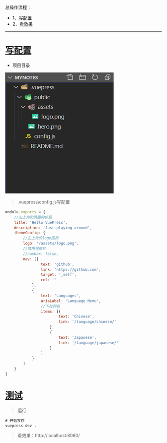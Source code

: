 总操作流程：
- 1、[写配置](#VuePress-01)
- 2、[看效果](#VuePress-02)

***

# <a name="VuePress-01" href="#" >写配置</a>

- 项目目录

![](image/2-1.png)

> .vuepress\config.js写配置

```js
module.exports = {
    //左上角和页面的标题
    title: 'Hello VuePress',
    description: 'Just playing around',
    themeConfig: {
        //左上角的logo图标
        logo: '/assets/logo.png',
        //禁用导航栏
        //navbar: false,
        nav: [{
                text: 'github',
                link: 'https://github.com',
                target: '_self',
                rel: ''
            },
            {
                text: 'Languages',
                ariaLabel: 'Language Menu',
                //下拉列表
                items: [{
                        text: 'Chinese',
                        link: '/language/chinese/'
                    },
                    {
                        text: 'Japanese',
                        link: '/language/japanese/'
                    }
                ]
            }
        ]
    }
}
```



# <a name="VuePress-02" href="#" >测试</a>

> 运行

```shell
# 开始写作
vuepress dev .
```

> 看效果：http://localhost:8080/